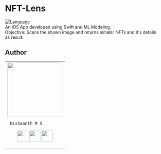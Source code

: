 # NFT-Lens
![Language](https://img.shields.io/badge/language-Swift%203-orange.svg)  
An iOS App developed using Swift and ML Modeling,  
Objective: Scans the shown image and returns simalar NFTs and it's details as result. 



## Author

<table>
<tr>
<td>
     <img src="https://avatars.githubusercontent.com/u/42349645?s=400&u=2d016bef6c5d5535666017bee0c28ca0929a221d&v=4" width="180"/>
     
     Nishaanth M S

<p align="center">
<a href = "https://github.com/nishaaanth2"><img src = "http://www.iconninja.com/files/241/825/211/round-collaboration-social-github-code-circle-network-icon.svg" width="36" height = "36"/></a>
<a href = "https://twitter.com/nishaaanth2"><img src = "https://www.shareicon.net/download/2016/07/06/107115_media.svg" width="36" height="36"/></a>
<a href = "www.linkedin.com/in/nishaaanth2"><img src = "http://www.iconninja.com/files/863/607/751/network-linkedin-social-connection-circular-circle-media-icon.svg" width="36" height="36"/></a>
</p>
</td>
</tr> 
  </table>
